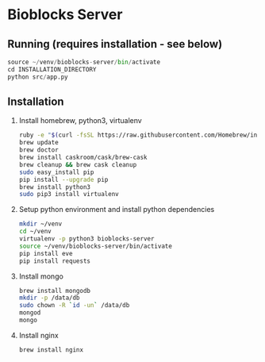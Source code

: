 # Bioblocks Server

## Running (requires installation - see below)

```python
source ~/venv/bioblocks-server/bin/activate
cd INSTALLATION_DIRECTORY
python src/app.py
```

## Installation

1. Install homebrew, python3, virtualenv

   ```sh
   ruby -e "$(curl -fsSL https://raw.githubusercontent.com/Homebrew/install/master/install)"
   brew update
   brew doctor
   brew install caskroom/cask/brew-cask
   brew cleanup && brew cask cleanup
   sudo easy_install pip
   pip install --upgrade pip
   brew install python3
   sudo pip3 install virtualenv
   ```

2. Setup python environment and install python dependencies

   ```sh
   mkdir ~/venv
   cd ~/venv
   virtualenv -p python3 bioblocks-server
   source ~/venv/bioblocks-server/bin/activate
   pip install eve
   pip install requests
   ```

3. Install mongo

   ```sh
   brew install mongodb
   mkdir -p /data/db
   sudo chown -R `id -un` /data/db
   mongod
   mongo
   ```

4. Install nginx

   ```sh
   brew install nginx
   ```
